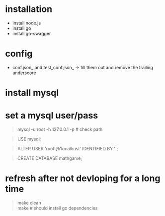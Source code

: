 # installation
- install node.js
- install go
- install go-swagger

# config
- conf.json_ and test_conf.json_ -> fill them out and remove the trailing underscore

# install mysql

# set a mysql user/pass
> mysql -u root -h 127.0.0.1 -p # check path

> USE mysql;

> ALTER USER 'root'@'localhost' IDENTIFIED BY '<PASSWORD>';

> CREATE DATABASE mathgame;

# refresh after not devloping for a long time
> make clean  
> make # should install go dependencies
> 

